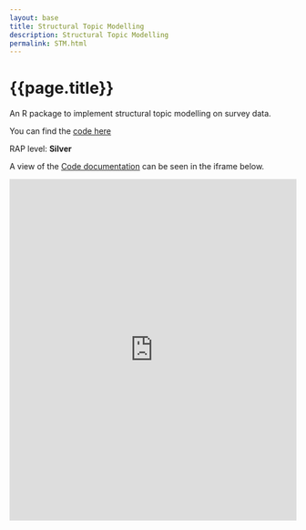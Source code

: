 ```yaml
---
layout: base 
title: Structural Topic Modelling
description: Structural Topic Modelling
permalink: STM.html
---
```


# {{page.title}}

An R package to implement structural topic modelling on survey data.

You can find the [code here](https://github.com/nhsx/stm-survey-text)

RAP level: **Silver**

A view of the [Code documentation](https://nhsx.github.io/stm-survey-text/) can be seen in the iframe below.

<iframe src="https://nhsx.github.io/stm-survey-text/" width="100%" height="600" frameborder="0" scrolling="yes"></iframe>